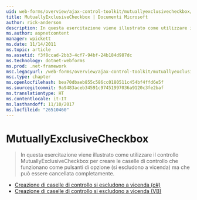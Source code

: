 ```yaml
---
uid: web-forms/overview/ajax-control-toolkit/mutuallyexclusivecheckbox/index
title: MutuallyExclusiveCheckbox | Documenti Microsoft
author: rick-anderson
description: In questa esercitazione viene illustrato come utilizzare il controllo MutuallyExclusiveCheckbox per creare le caselle di controllo che funzionano come pulsanti di opzione (si escludono a vicenda) ma che può essere...
ms.author: aspnetcontent
manager: wpickett
ms.date: 11/14/2011
ms.topic: article
ms.assetid: f3f8ccad-2bb3-4cf7-94bf-24b184d987dc
ms.technology: dotnet-webforms
ms.prod: .net-framework
msc.legacyurl: /web-forms/overview/ajax-control-toolkit/mutuallyexclusivecheckbox
msc.type: chapter
ms.openlocfilehash: bea70dbaeb855c586cc0180511c454bf4ffd6e5f
ms.sourcegitcommit: 9a9483aceb34591c97451997036a9120c3fe2baf
ms.translationtype: HT
ms.contentlocale: it-IT
ms.lasthandoff: 11/10/2017
ms.locfileid: "26510460"
---
```

<a name="mutuallyexclusivecheckbox"></a>MutuallyExclusiveCheckbox
====================
> In questa esercitazione viene illustrato come utilizzare il controllo MutuallyExclusiveCheckbox per creare le caselle di controllo che funzionano come pulsanti di opzione (si escludono a vicenda) ma che può essere cancellata completamente.


- [Creazione di caselle di controllo si escludono a vicenda (c#)](creating-mutually-exclusive-checkboxes-cs.md)
- [Creazione di caselle di controllo si escludono a vicenda (VB)](creating-mutually-exclusive-checkboxes-vb.md)
